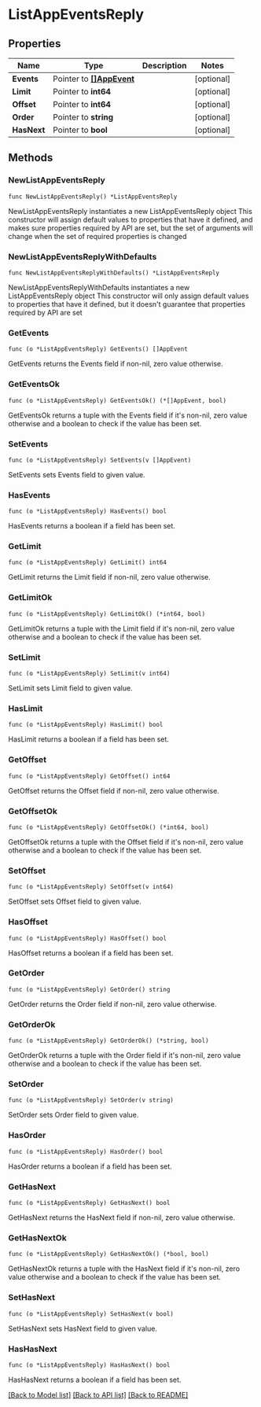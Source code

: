 # ListAppEventsReply

## Properties

Name | Type | Description | Notes
------------ | ------------- | ------------- | -------------
**Events** | Pointer to [**[]AppEvent**](AppEvent.md) |  | [optional] 
**Limit** | Pointer to **int64** |  | [optional] 
**Offset** | Pointer to **int64** |  | [optional] 
**Order** | Pointer to **string** |  | [optional] 
**HasNext** | Pointer to **bool** |  | [optional] 

## Methods

### NewListAppEventsReply

`func NewListAppEventsReply() *ListAppEventsReply`

NewListAppEventsReply instantiates a new ListAppEventsReply object
This constructor will assign default values to properties that have it defined,
and makes sure properties required by API are set, but the set of arguments
will change when the set of required properties is changed

### NewListAppEventsReplyWithDefaults

`func NewListAppEventsReplyWithDefaults() *ListAppEventsReply`

NewListAppEventsReplyWithDefaults instantiates a new ListAppEventsReply object
This constructor will only assign default values to properties that have it defined,
but it doesn't guarantee that properties required by API are set

### GetEvents

`func (o *ListAppEventsReply) GetEvents() []AppEvent`

GetEvents returns the Events field if non-nil, zero value otherwise.

### GetEventsOk

`func (o *ListAppEventsReply) GetEventsOk() (*[]AppEvent, bool)`

GetEventsOk returns a tuple with the Events field if it's non-nil, zero value otherwise
and a boolean to check if the value has been set.

### SetEvents

`func (o *ListAppEventsReply) SetEvents(v []AppEvent)`

SetEvents sets Events field to given value.

### HasEvents

`func (o *ListAppEventsReply) HasEvents() bool`

HasEvents returns a boolean if a field has been set.

### GetLimit

`func (o *ListAppEventsReply) GetLimit() int64`

GetLimit returns the Limit field if non-nil, zero value otherwise.

### GetLimitOk

`func (o *ListAppEventsReply) GetLimitOk() (*int64, bool)`

GetLimitOk returns a tuple with the Limit field if it's non-nil, zero value otherwise
and a boolean to check if the value has been set.

### SetLimit

`func (o *ListAppEventsReply) SetLimit(v int64)`

SetLimit sets Limit field to given value.

### HasLimit

`func (o *ListAppEventsReply) HasLimit() bool`

HasLimit returns a boolean if a field has been set.

### GetOffset

`func (o *ListAppEventsReply) GetOffset() int64`

GetOffset returns the Offset field if non-nil, zero value otherwise.

### GetOffsetOk

`func (o *ListAppEventsReply) GetOffsetOk() (*int64, bool)`

GetOffsetOk returns a tuple with the Offset field if it's non-nil, zero value otherwise
and a boolean to check if the value has been set.

### SetOffset

`func (o *ListAppEventsReply) SetOffset(v int64)`

SetOffset sets Offset field to given value.

### HasOffset

`func (o *ListAppEventsReply) HasOffset() bool`

HasOffset returns a boolean if a field has been set.

### GetOrder

`func (o *ListAppEventsReply) GetOrder() string`

GetOrder returns the Order field if non-nil, zero value otherwise.

### GetOrderOk

`func (o *ListAppEventsReply) GetOrderOk() (*string, bool)`

GetOrderOk returns a tuple with the Order field if it's non-nil, zero value otherwise
and a boolean to check if the value has been set.

### SetOrder

`func (o *ListAppEventsReply) SetOrder(v string)`

SetOrder sets Order field to given value.

### HasOrder

`func (o *ListAppEventsReply) HasOrder() bool`

HasOrder returns a boolean if a field has been set.

### GetHasNext

`func (o *ListAppEventsReply) GetHasNext() bool`

GetHasNext returns the HasNext field if non-nil, zero value otherwise.

### GetHasNextOk

`func (o *ListAppEventsReply) GetHasNextOk() (*bool, bool)`

GetHasNextOk returns a tuple with the HasNext field if it's non-nil, zero value otherwise
and a boolean to check if the value has been set.

### SetHasNext

`func (o *ListAppEventsReply) SetHasNext(v bool)`

SetHasNext sets HasNext field to given value.

### HasHasNext

`func (o *ListAppEventsReply) HasHasNext() bool`

HasHasNext returns a boolean if a field has been set.


[[Back to Model list]](../README.md#documentation-for-models) [[Back to API list]](../README.md#documentation-for-api-endpoints) [[Back to README]](../README.md)


